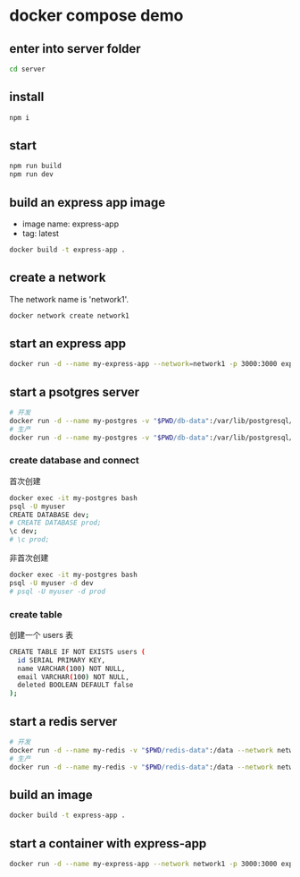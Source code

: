 # docker compose demo

## enter into server folder

```bash
cd server
```

## install

```bash
npm i
```

## start

```bash
npm run build
npm run dev
```

## build an express app image

- image name: express-app
- tag: latest

```bash
docker build -t express-app .
```

## create a network

The network name is 'network1'.

```bash
docker network create network1
```

## start an express app

```bash
docker run -d --name my-express-app --network=network1 -p 3000:3000 express-app
```

## start a psotgres server

```bash
# 开发
docker run -d --name my-postgres -v "$PWD/db-data":/var/lib/postgresql/data --network network1 -p 5432:5432 -e POSTGRES_USER=myuser -e POSTGRES_PASSWORD=mypassword postgres:14-alpine
# 生产
docker run -d --name my-postgres -v "$PWD/db-data":/var/lib/postgresql/data --network network1 -e POSTGRES_USER=myuser -e POSTGRES_PASSWORD=mypassword postgres:14-alpine
```

### create database and connect

首次创建

```bash
docker exec -it my-postgres bash
psql -U myuser
CREATE DATABASE dev;
# CREATE DATABASE prod;
\c dev;
# \c prod;
```

非首次创建

```bash
docker exec -it my-postgres bash
psql -U myuser -d dev
# psql -U myuser -d prod
```

### create table

创建一个 users 表

```bash
CREATE TABLE IF NOT EXISTS users (
  id SERIAL PRIMARY KEY,
  name VARCHAR(100) NOT NULL,
  email VARCHAR(100) NOT NULL,
  deleted BOOLEAN DEFAULT false
);
```

## start a redis server

```bash
# 开发
docker run -d --name my-redis -v "$PWD/redis-data":/data --network network1 -p 6379:6379 redis:6.0.20-alpine redis-server --appendonly yes --requirepass 12345678
# 生产
docker run -d --name my-redis -v "$PWD/redis-data":/data --network network1 redis:6.0.20-alpine redis-server --appendonly yes --requirepass 12345678
```

## build an image

```bash
docker build -t express-app .
```

## start a container with express-app

```bash
docker run -d --name my-express-app --network network1 -p 3000:3000 express-app
```
